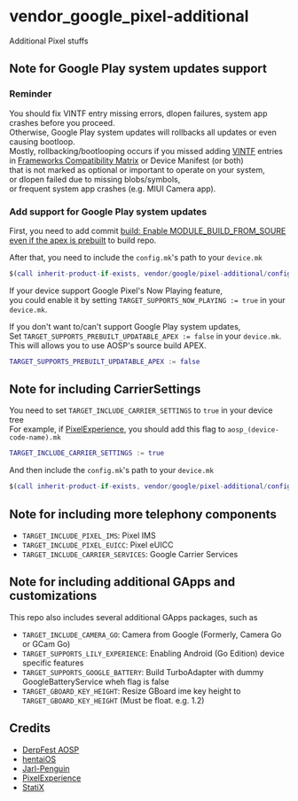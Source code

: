 # vendor_google_pixel-additional
Additional Pixel stuffs

## Note for Google Play system updates support

### Reminder
You should fix VINTF entry missing errors, dlopen failures, system app crashes before you proceed.
<br>Otherwise, Google Play system updates will rollbacks all updates or even causing bootloop.
<br>Mostly, rollbacking/bootlooping occurs if you missed adding [VINTF](https://source.android.com/docs/core/architecture/vintf) entries in [Frameworks Compatibility Matrix](https://source.android.com/docs/core/architecture/vintf/comp-matrices) or Device Manifest (or both)
<br>that is not marked as optional or important to operate on your system,
<br>or dlopen failed due to missing blobs/symbols,
<br>or frequent system app crashes (e.g. MIUI Camera app).

### Add support for Google Play system updates
First, you need to add commit [build: Enable MODULE_BUILD_FROM_SOURE even if the apex is prebuilt](https://github.com/TheParasiteProject/build/commit/2e74d275c52d65a522db13a06494137ffd098f67) to build repo.<br>

After that, you need to include the `config.mk`'s path to your `device.mk`

```M
$(call inherit-product-if-exists, vendor/google/pixel-additional/config.mk)
```

If your device support Google Pixel's Now Playing feature,
<br>you could enable it by setting `TARGET_SUPPORTS_NOW_PLAYING := true` in your `device.mk`.
<br>

If you don't want to/can't support Google Play system updates,
<br>Set `TARGET_SUPPORTS_PREBUILT_UPDATABLE_APEX := false` in your `device.mk`.
<br>This will allows you to use AOSP's source build APEX.

```M
TARGET_SUPPORTS_PREBUILT_UPDATABLE_APEX := false
```

## Note for including CarrierSettings
You need to set `TARGET_INCLUDE_CARRIER_SETTINGS` to `true` in your device tree
<br>For example, if [PixelExperience](https://github.com/PixelExperience), you should add this flag to `aosp_(device-code-name).mk`

```M
TARGET_INCLUDE_CARRIER_SETTINGS := true
```

And then include the `config.mk`'s path to your `device.mk`

```M
$(call inherit-product-if-exists, vendor/google/pixel-additional/config.mk)
```

## Note for including more telephony components

* `TARGET_INCLUDE_PIXEL_IMS`: Pixel IMS
* `TARGET_INCLUDE_PIXEL_EUICC`: Pixel eUICC
* `TARGET_INCLUDE_CARRIER_SERVICES`: Google Carrier Services

## Note for including additional GApps and customizations

This repo also includes several additional GApps packages, such as 
* `TARGET_INCLUDE_CAMERA_GO`: Camera from Google (Formerly, Camera Go or GCam Go)
* `TARGET_SUPPORTS_LILY_EXPERIENCE`: Enabling Android (Go Edition) device specific features
* `TARGET_SUPPORTS_GOOGLE_BATTERY`: Build TurboAdapter with dummy GoogleBatteryService wheh flag is false
* `TARGET_GBOARD_KEY_HEIGHT`: Resize GBoard ime key height to `TARGET_GBOARD_KEY_HEIGHT` (Must be float. e.g. 1.2)

## Credits
* [DerpFest AOSP](https://github.com/DerpFest-AOSP)
* [hentaiOS](https://github.com/hentaiOS)
* [Jarl-Penguin](https://github.com/JarlPenguin)
* [PixelExperience](https://github.com/PixelExperience)
* [StatiX](https://github.com/StatiXOS)
